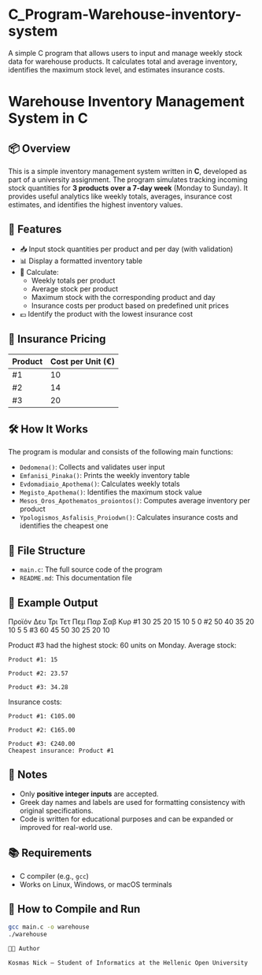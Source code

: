 # C_Program-Warehouse-inventory-system
A simple C program that allows users to input and manage weekly stock data for warehouse products. It calculates total and average inventory, identifies the maximum stock level, and estimates insurance costs.


# Warehouse Inventory Management System in C

## 📦 Overview

This is a simple inventory management system written in **C**, developed as part of a university assignment. The program simulates tracking incoming stock quantities for **3 products over a 7-day week** (Monday to Sunday). It provides useful analytics like weekly totals, averages, insurance cost estimates, and identifies the highest inventory values.

## 🧠 Features

- 📥 Input stock quantities per product and per day (with validation)
- 📊 Display a formatted inventory table
- 🧮 Calculate:
  - Weekly totals per product
  - Average stock per product
  - Maximum stock with the corresponding product and day
  - Insurance costs per product based on predefined unit prices
- 💶 Identify the product with the lowest insurance cost

## 🧾 Insurance Pricing

| Product | Cost per Unit (€) |
|---------|-------------------|
| #1      | 10                |
| #2      | 14                |
| #3      | 20                |

## 🛠️ How It Works

The program is modular and consists of the following main functions:

- `Dedomena()`: Collects and validates user input
- `Emfanisi_Pinaka()`: Prints the weekly inventory table
- `Evdomadiaio_Apothema()`: Calculates weekly totals
- `Megisto_Apothema()`: Identifies the maximum stock value
- `Mesos_Oros_Apothematos_proiontos()`: Computes average inventory per product
- `Ypologismos_Asfalisis_Proiodwn()`: Calculates insurance costs and identifies the cheapest one

## 📂 File Structure

- `main.c`: The full source code of the program
- `README.md`: This documentation file

## 🧪 Example Output

Προϊόν	Δευ	Τρι	Τετ	Πεμ	Παρ	Σαβ	Κυρ
#1	30	25	20	15	10	5	0
#2	50	40	35	20	10	5	5
#3	60	45	50	30	25	20	10

Product #3 had the highest stock: 60 units on Monday.
Average stock:

    Product #1: 15

    Product #2: 23.57

    Product #3: 34.28

Insurance costs:

    Product #1: €105.00

    Product #2: €165.00

    Product #3: €240.00
    Cheapest insurance: Product #1


## 📌 Notes

- Only **positive integer inputs** are accepted.
- Greek day names and labels are used for formatting consistency with original specifications.
- Code is written for educational purposes and can be expanded or improved for real-world use.

## 📚 Requirements

- C compiler (e.g., `gcc`)
- Works on Linux, Windows, or macOS terminals

## 🚀 How to Compile and Run

```bash
gcc main.c -o warehouse
./warehouse

👨‍💻 Author

Kosmas Nick – Student of Informatics at the Hellenic Open University
